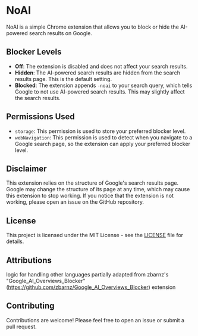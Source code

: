 # NoAI

NoAI is a simple Chrome extension that allows you to block or hide the AI-powered search results on Google.

## Blocker Levels

*   **Off**: The extension is disabled and does not affect your search results.
*   **Hidden**: The AI-powered search results are hidden from the search results page. This is the default setting.
*   **Blocked**: The extension appends `-noai` to your search query, which tells Google to not use AI-powered search results. This may slightly affect the search results.

## Permissions Used

*   `storage`: This permission is used to store your preferred blocker level.
*   `webNavigation`: This permission is used to detect when you navigate to a Google search page, so the extension can apply your preferred blocker level.

## Disclaimer

This extension relies on the structure of Google's search results page. Google may change the structure of its page at any time, which may cause this extension to stop working. If you notice that the extension is not working, please open an issue on the GitHub repository.

## License

This project is licensed under the MIT License - see the [LICENSE](LICENSE) file for details.

## Attributions

logic for handling other languages partially adapted from zbarnz's "Google_AI_Overviews_Blocker" (https://github.com/zbarnz/Google_AI_Overviews_Blocker) extension

## Contributing

Contributions are welcome! Please feel free to open an issue or submit a pull request.
